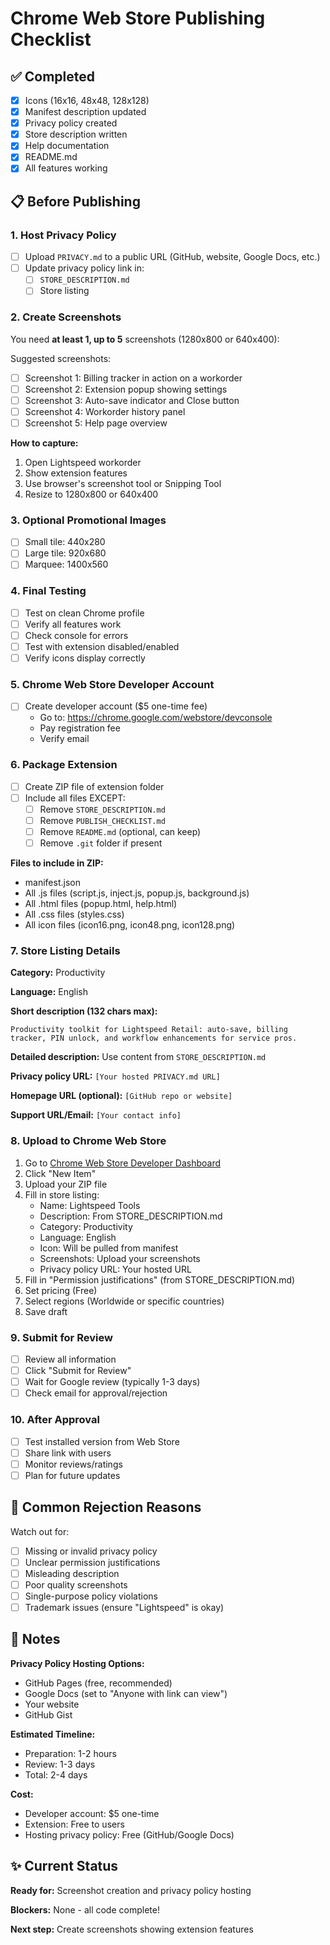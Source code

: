 # Chrome Web Store Publishing Checklist

## ✅ Completed

- [x] Icons (16x16, 48x48, 128x128)
- [x] Manifest description updated
- [x] Privacy policy created
- [x] Store description written
- [x] Help documentation
- [x] README.md
- [x] All features working

## 📋 Before Publishing

### 1. Host Privacy Policy
- [ ] Upload `PRIVACY.md` to a public URL (GitHub, website, Google Docs, etc.)
- [ ] Update privacy policy link in:
  - [ ] `STORE_DESCRIPTION.md`
  - [ ] Store listing

### 2. Create Screenshots
You need **at least 1, up to 5** screenshots (1280x800 or 640x400):

Suggested screenshots:
- [ ] Screenshot 1: Billing tracker in action on a workorder
- [ ] Screenshot 2: Extension popup showing settings
- [ ] Screenshot 3: Auto-save indicator and Close button
- [ ] Screenshot 4: Workorder history panel
- [ ] Screenshot 5: Help page overview

**How to capture:**
1. Open Lightspeed workorder
2. Show extension features
3. Use browser's screenshot tool or Snipping Tool
4. Resize to 1280x800 or 640x400

### 3. Optional Promotional Images
- [ ] Small tile: 440x280
- [ ] Large tile: 920x680
- [ ] Marquee: 1400x560

### 4. Final Testing
- [ ] Test on clean Chrome profile
- [ ] Verify all features work
- [ ] Check console for errors
- [ ] Test with extension disabled/enabled
- [ ] Verify icons display correctly

### 5. Chrome Web Store Developer Account
- [ ] Create developer account ($5 one-time fee)
  - Go to: https://chrome.google.com/webstore/devconsole
  - Pay registration fee
  - Verify email

### 6. Package Extension
- [ ] Create ZIP file of extension folder
- [ ] Include all files EXCEPT:
  - [ ] Remove `STORE_DESCRIPTION.md`
  - [ ] Remove `PUBLISH_CHECKLIST.md`
  - [ ] Remove `README.md` (optional, can keep)
  - [ ] Remove `.git` folder if present

**Files to include in ZIP:**
- manifest.json
- All .js files (script.js, inject.js, popup.js, background.js)
- All .html files (popup.html, help.html)
- All .css files (styles.css)
- All icon files (icon16.png, icon48.png, icon128.png)

### 7. Store Listing Details

**Category:** Productivity

**Language:** English

**Short description (132 chars max):**
```
Productivity toolkit for Lightspeed Retail: auto-save, billing tracker, PIN unlock, and workflow enhancements for service pros.
```

**Detailed description:**
Use content from `STORE_DESCRIPTION.md`

**Privacy policy URL:**
`[Your hosted PRIVACY.md URL]`

**Homepage URL (optional):**
`[GitHub repo or website]`

**Support URL/Email:**
`[Your contact info]`

### 8. Upload to Chrome Web Store

1. Go to [Chrome Web Store Developer Dashboard](https://chrome.google.com/webstore/devconsole)
2. Click "New Item"
3. Upload your ZIP file
4. Fill in store listing:
   - Name: Lightspeed Tools
   - Description: From STORE_DESCRIPTION.md
   - Category: Productivity
   - Language: English
   - Icon: Will be pulled from manifest
   - Screenshots: Upload your screenshots
   - Privacy policy URL: Your hosted URL
5. Fill in "Permission justifications" (from STORE_DESCRIPTION.md)
6. Set pricing (Free)
7. Select regions (Worldwide or specific countries)
8. Save draft

### 9. Submit for Review

- [ ] Review all information
- [ ] Click "Submit for Review"
- [ ] Wait for Google review (typically 1-3 days)
- [ ] Check email for approval/rejection

### 10. After Approval

- [ ] Test installed version from Web Store
- [ ] Share link with users
- [ ] Monitor reviews/ratings
- [ ] Plan for future updates

## 🚨 Common Rejection Reasons

Watch out for:
- [ ] Missing or invalid privacy policy
- [ ] Unclear permission justifications
- [ ] Misleading description
- [ ] Poor quality screenshots
- [ ] Single-purpose policy violations
- [ ] Trademark issues (ensure "Lightspeed" is okay)

## 📝 Notes

**Privacy Policy Hosting Options:**
- GitHub Pages (free, recommended)
- Google Docs (set to "Anyone with link can view")
- Your website
- GitHub Gist

**Estimated Timeline:**
- Preparation: 1-2 hours
- Review: 1-3 days
- Total: 2-4 days

**Cost:**
- Developer account: $5 one-time
- Extension: Free to users
- Hosting privacy policy: Free (GitHub/Google Docs)

## ✨ Current Status

**Ready for:** Screenshot creation and privacy policy hosting

**Blockers:** None - all code complete!

**Next step:** Create screenshots showing extension features
